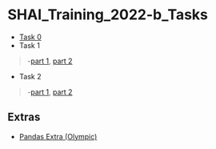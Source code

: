# SHAI_Training_2022-b_Tasks
- [Task 0](https://github.com/GalalMohammed/SHAI_Training_2022-b_Tasks/blob/main/Task_0_exercises_answered.ipynb)
- Task 1
 > -[part 1](https://github.com/GalalMohammed/SHAI_Training_2022-b_Tasks/blob/main/Task_1_Numpy_Exercises_answered.ipynb), [part 2](https://github.com/GalalMohammed/SHAI_Training_2022-b_Tasks/blob/main/Task_1_part_2_Pandas__Exercises_answered.ipynb)
- Task 2
> -[part 1](https://github.com/GalalMohammed/SHAI_Training_2022-b_Tasks/blob/main/Task_2_part_1_Matplotlib_Exercises_answered.ipynb), [part 2](https://github.com/GalalMohammed/SHAI_Training_2022-b_Tasks/blob/main/Task_2_part_2_Seaborn_Exercises_answered.ipynb)

## Extras
- [Pandas Extra (Olympic)](https://github.com/GalalMohammed/SHAI_Training_2022-b_Tasks/blob/main/Olympic_answered.ipynb)
